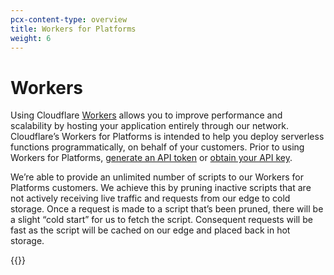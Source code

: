 ```yaml
---
pcx-content-type: overview
title: Workers for Platforms
weight: 6
---
```

 
# Workers
 
Using Cloudflare [Workers](/workers/) allows you to improve performance and scalability by hosting your application entirely through our network. Cloudflare’s Workers for Platforms  is intended to help you deploy serverless functions programmatically, on behalf of your customers. Prior to using Workers for Platforms, [generate an API token](/api/tokens/create/#generating-the-token) or [obtain your API key](/api/keys/#view-your-api-key).


We’re able to provide an unlimited number of scripts to our Workers for Platforms customers. We achieve this by pruning inactive scripts that are not actively receiving live traffic and requests from our edge to cold storage. Once a request is made to a script that’s been pruned, there will be a slight “cold start” for us to fetch the script. Consequent requests will be fast as the script will be cached on our edge and placed back in hot storage.

{{<directory-listing>}}
